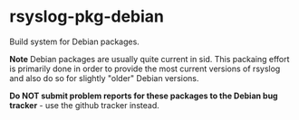 rsyslog-pkg-debian
==================

Build system for Debian packages.

**Note** Debian packages are usually quite current in sid. This packaing effort is primarily done in order to provide the most current versions of rsyslog and also do so for slightly "older" Debian versions.

**Do NOT submit problem reports for these packages to the Debian bug tracker** - use the github tracker instead.
